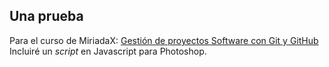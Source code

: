 ## Una prueba 
Para el curso de MiriadaX: [Gestión de proyectos Software con Git y GitHub](https://miriadax.net/web/gitmooc/)
Incluiré un _script_ en Javascript para Photoshop.
